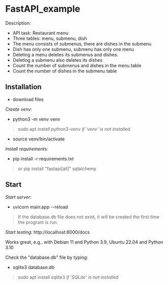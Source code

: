 # FastAPI_example
Description:

- API task: Restaurant menu
- Three tables: menu, submenu, dish
- The menu consists of submenus, there are dishes in the submenu
- Dish has only one submenu, submenu has only one menu
- Deleting a menu deletes its submenus and dishes.
- Deleting a submenu also deletes its dishes
- Count the number of submenus and dishes in the menu table
- Count the number of dishes in the submenu table

## Installation
- download files 

*Create venv:*
- python3 -m venv venv
> sudo apt install python3-venv *if 'venv' is not installed*
- source venv/bin/activate

*Install requirements:*
- pip install -r requirements.txt
> *or* pip install "fastapi[all]" sqlalchemy

## Start

*Start server:*
- uvicorn main:app --reload

> If the database.db file does not exist, it will be created the first time the program is run.

*Start testing:*
http://localhost:8000/docs

Works great, e.g., with Debian 11 and Python 3.9, Ubuntu 22.04 and Python 3.10

Check the "database.db" file by typing:

- sqlite3 database.db
> sudo apt install sqlite3 *if 'SQLite' is not installed*


